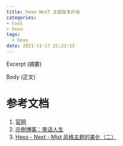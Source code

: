 ```yaml
---
title: hexo NexT 主题版本升级
categories: 
- tool
- hexo
tags:
  - hexo
date: 2021-11-17 21:23:13
---
```


Excerpt (摘要)

<!-- more -->

Body (正文)



# 参考文档

1. [官网](https://theme-next.js.org/pisces/)
2. [示例博客：笑话人生](https://www.cylong.com/archives/page/4/)
3. [Hexo - Next - Mist 风格主题的美化（二）](https://blog.csdn.net/Hack_Different/article/details/83904505)


